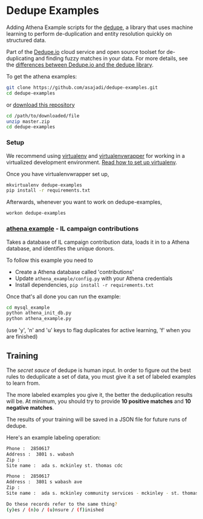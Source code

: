 # Dedupe Examples

Adding Athena Example scripts for the [dedupe](https://github.com/dedupeio/dedupe), a library that uses machine learning to perform de-duplication and entity resolution quickly on structured data.

Part of the [Dedupe.io](https://dedupe.io/) cloud service and open source toolset for de-duplicating and finding fuzzy matches in your data. For more details, see the [differences between Dedupe.io and the dedupe library](https://dedupe.io/documentation/should-i-use-dedupeio-or-the-dedupe-python-library.html).

To get the athena examples:
```bash
git clone https://github.com/asajadi/dedupe-examples.git
cd dedupe-examples
```

or [download this repository](https://github.com/dedupeio/dedupe-examples/archive/master.zip)

```bash
cd /path/to/downloaded/file
unzip master.zip
cd dedupe-examples
```

### Setup
We recommend using [virtualenv](http://virtualenv.readthedocs.io/en/stable/) and [virtualenvwrapper](http://virtualenvwrapper.readthedocs.org/en/latest/install.html) for working in a virtualized development environment. [Read how to set up virtualenv](http://docs.python-guide.org/en/latest/dev/virtualenvs/).

Once you have virtualenvwrapper set up,

```bash
mkvirtualenv dedupe-examples
pip install -r requirements.txt
```

Afterwards, whenever you want to work on dedupe-examples,

```bash
workon dedupe-examples
```


### [athena example](https://dedupeio.github.io/dedupe-examples/docs/mysql_example.html) - IL campaign contributions

Takes a database of IL campaign contribution data, loads it in to a
Athena database, and identifies the unique donors. 

To follow this example you need to 

* Create a Athena database called 'contributions'
* Update `athena_example/config.py` with your Athena credentials
* Install dependencies, `pip install -r requirements.txt`

Once that's all done you can run the example:

```bash
cd mysql_example
python athena_init_db.py 
python athena_example.py
```

  (use 'y', 'n' and 'u' keys to flag duplicates for active learning, 'f' when you are finished) 




## Training

The _secret sauce_ of dedupe is human input. In order to figure out the best rules to deduplicate a set of data, you must give it a set of labeled examples to learn from.

The more labeled examples you give it, the better the deduplication results will be. At minimum, you should try to provide __10 positive matches__ and __10 negative matches__.

The results of your training will be saved in a JSON file for future runs of dedupe.

Here's an example labeling operation:

```bash
Phone :  2850617
Address :  3801 s. wabash
Zip :
Site name :  ada s. mckinley st. thomas cdc

Phone :  2850617
Address :  3801 s wabash ave
Zip :
Site name :  ada s. mckinley community services - mckinley - st. thomas

Do these records refer to the same thing?
(y)es / (n)o / (u)nsure / (f)inished
```
